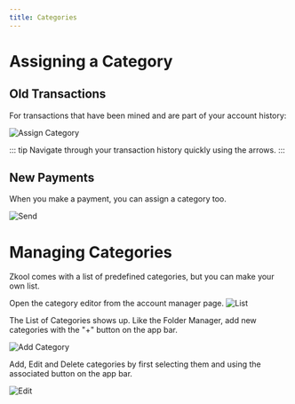 ```yaml
---
title: Categories
---
```


# Assigning a Category

## Old Transactions
For transactions that have been mined and are part of your account history:

![Assign Category](./images/03.category.png)

::: tip
Navigate through your transaction history quickly using the arrows.
:::

## New Payments
When you make a payment, you can assign a category too.

![Send](./images/04.send.png)

# Managing Categories

Zkool comes with a list of predefined categories, but you can make your own list.

Open the category editor from the account manager page.
![List](./images/06.categories.png)

The List of Categories shows up. Like the Folder Manager, add new categories
with the "+" button on the app bar.

![Add Category](./images/07.categories.png)

Add, Edit and Delete categories by first selecting them and using the associated
button on the app bar.

![Edit](./images/08.edit_category.png)

